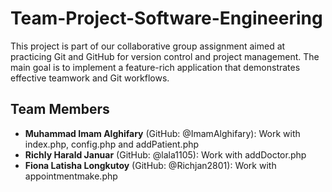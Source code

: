 # Team-Project-Software-Engineering

This project is part of our collaborative group assignment aimed at practicing Git and GitHub for version control and project management. The main goal is to implement a feature-rich application that demonstrates effective teamwork and Git workflows.

## Team Members
- **Muhammad Imam Alghifary** (GitHub: @ImamAlghifary): Work with index.php, config.php and addPatient.php
- **Richly Harald Januar** (GitHub: @lala1105): Work with addDoctor.php
- **Fiona Latisha Longkutoy** (GitHub: @Richjan2801): Work with appointmentmake.php

